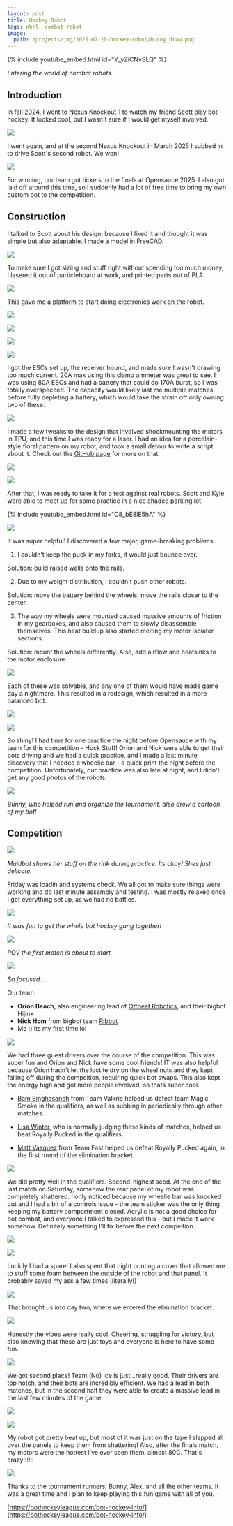```yaml
---
layout: post
title: Hockey Robot
tags: nhrl, combat robot
image:
  path: /projects/img/2025-07-20-hockey-robot/bunny_draw.png
---
```


{% include youtube_embed.html id="Y_yZiCNvSLQ" %}

*Entering the world of combat robots.*

## Introduction

In fall 2024, I went to Nexus Knockout 1 to watch my friend [Scott](https://battlebots.com/robot/overhaul-wcvii/) play bot hockey. It looked cool, but I wasn't sure if I would get myself involved. 

![](/projects/img/2025-07-20-hockey-robot/nexus1.jpg)

I went again, and at the second Nexus Knockout in March 2025 I subbed in to drive Scott's second robot. We won!

![](/projects/img/2025-07-20-hockey-robot/nexus2.jpg)

For winning, our team got tickets to the finals at Opensauce 2025. I also got laid off around this time, so I suddenly had a lot of free time to bring my own custom bot to the competition.

## Construction

I talked to Scott about his design, because I liked it and thought it was simple but also adaptable. I made a model in FreeCAD.

![](/projects/img/2025-07-20-hockey-robot/v2.png)

To make sure I got sizing and stuff right without spending too much money, I lasered it out of particleboard at work, and printed parts out of PLA.

![](/projects/img/2025-07-20-hockey-robot/v1.jpg)

This gave me a platform to start doing electronics work on the robot.

![](/projects/img/2025-07-20-hockey-robot/home_1.gif)

![](/projects/img/2025-07-20-hockey-robot/home_2.gif)

![](/projects/img/2025-07-20-hockey-robot/home_3.gif)

![](/projects/img/2025-07-20-hockey-robot/current.jpg)

I got the ESCs set up, the receiver bound, and made sure I wasn't drawing too much current. 20A max using this clamp ammeter was great to see. I was using 80A ESCs and had a battery that could do 170A burst, so I was totally overspecced. The capacity would likely last me multiple matches before fully depleting a battery, which would take the strain off only owning two of these.

![](/projects/img/2025-07-20-hockey-robot/v5.png)

I made a few tweaks to the design that involved shockmounting the motors in TPU, and this time I was ready for a laser. I had an idea for a porcelain-style floral pattern on my robot, and took a small detour to write a script about it. Check out the [GitHub page](https://github.com/starmaid/floral-gen) for more on that.

![](/projects/img/2025-07-20-hockey-robot/v1_build1.jpg)

![](/projects/img/2025-07-20-hockey-robot/v1_build2.jpg)

After that, I was ready to take it for a test against real robots. Scott and Kyle were able to meet up for some practice in a nice shaded parking lot.

{% include youtube_embed.html id="C8_bE8iE5hA" %}

![](/projects/img/2025-07-20-hockey-robot/practice1.jpg)

It was super helpful! I discovered a few major, game-breaking problems. 

1. I couldn't keep the puck in my forks, it would just bounce over.
  
  Solution: build raised walls onto the rails.

2. Due to my weight distribution, I couldn't push other robots.

  Solution: move the battery behind the wheels, move the rails closer to the center.

3. The way my wheels were mounted caused massive amounts of friction in my gearboxes, and also caused them to slowly disassemble themselves. This heat buildup also started melting my motor isolator sections.

  Solution: mount the wheels differently. Also, add airflow and heatsinks to the motor enclosure.

![](/projects/img/2025-07-20-hockey-robot/practice2.jpg)

Each of these was solvable, and any one of them would have made game day a nightmare. This resulted in a redesign, which resulted in a more balanced bot.

![](/projects/img/2025-07-20-hockey-robot/v8.png)

![](/projects/img/2025-07-20-hockey-robot/v2_build.jpg)

So shiny! I had time for one practice the night before Opensauce with my team for this competition - Hock Stuff! Orion and Nick were able to get their bots driving and we had a quick practice, and I made a last minute discovery that I needed a wheelie bar - a quick print the night before the competition. Unfortunately, our practice was also late at night, and I didn't get any good photos of the robots.

![](/projects/img/2025-07-20-hockey-robot/bunny_draw.png)

*Bunny, who helped run and organize the tournament, also drew a cartoon of my bot!*

## Competition

![](/projects/img/2025-07-20-hockey-robot/maidbot.gif)

*Maidbot shows her stuff on the rink during practice. Its okay! Shes just delicate.*

Friday was loadin and systems check. We all got to make sure things were working and do last minute assembly and testing. I was mostly relaxed once I got everything set up, as we had no battles.

![](/projects/img/2025-07-20-hockey-robot/drivers_meeting.jpg)

*It was fun to get the whole bot hockey gang together!*

![](/projects/img/2025-07-20-hockey-robot/ready.gif)

*POV the first match is about to start*

![](/projects/img/2025-07-20-hockey-robot/team_2.jpg)

*So focused...*

Our team:

- **Orion Beach**, also engineering lead of [Offbeat Robotics](https://www.offbeatrobotics.com/), and their bigbot Hijinx
- **Nick Hom** from bigbot team [Ribbot](https://battlebots.com/robot/ribbot-2021/)
- Me :) its my first time lol

![](/projects/img/2025-07-20-hockey-robot/team_1.jpg)

We had three guest drivers over the course of the competition. This was super fun and Orion and Nick have some cool friends! IT was also helpful because Orion hadn't let the loctite dry on the wheel nuts and they kept falling off during the compeition, requiring quick bot swaps. This also kept the energy high and got more people involved, so thats super cool.

- [Bam Singhasaneh](https://www.bamiium.com/) from Team Valkrie helped us defeat team Magic Smoke in the qualifiers, as well as subbing in periodically through other matches.

- [Lisa Winter](https://en.m.wikipedia.org/wiki/Lisa_Winter), who is normally judging these kinds of matches, helped us beat Royally Pucked in the qualifiers.

- [Matt Vasquez](https://battlebots.fandom.com/wiki/Team_Fast_Electric_Robots) from Team Fast helped us defeat Royally Pucked again, in the first round of the elimination bracket.

![](/projects/img/2025-07-20-hockey-robot/groups.svg)

We did pretty well in the qualifiers. Second-highest seed. At the end of the last match on Saturday, somehow the rear panel of my robot was completely shattered. I only noticed because my wheelie bar was knocked out and I had a bit of a controls issue - the team sticker was the only thing keeping my battery compartment closed. Acrylic is not a good choice for bot combat, and everyone I talked to expressed this - but I made it work somehow. Definitely something I'll fix before the next compeition.

![](/projects/img/2025-07-20-hockey-robot/shatter1.jpg)

![](/projects/img/2025-07-20-hockey-robot/shatter2.jpg)

Luckily I had a spare! I also spent that night printing a cover that allowed me to stuff some foam between the outside of the robot and that panel. It probably saved my ass a few times (literally!)

![](/projects/img/2025-07-20-hockey-robot/scene.jpg)

That brought us into day two, where we entered the elimination bracket.

![](/projects/img/2025-07-20-hockey-robot/scene_2.jpg)

Honestly the vibes were really cool. Cheering, struggling for victory, but also knowing that these are just toys and everyone is here to have some fun.

![](/projects/img/2025-07-20-hockey-robot/bracket.svg)

We got second place! Team (No) Ice is just...really good. Their drivers are top notch, and their bots are incredibly efficient. We had a lead in both matches, but in the second half they were able to create a massive lead in the last few minutes of the game.

![](/projects/img/2025-07-20-hockey-robot/afters.jpg)

![](/projects/img/2025-07-20-hockey-robot/temps.jpg)

My robot got pretty beat up, but most of it was just on the tape I slapped all over the panels to keep them from shattering! Also, after the finals match, my motors were the hottest I've ever seen them, almost 80C. That's crazy!!!!!!

![](/projects/img/2025-07-20-hockey-robot/everyone.jpg)

Thanks to the tournament runners, Bunny, Alex, and all the other teams. It was a great time and I plan to keep playing this fun game with all of you.


[https://bothockeyleague.com/bot-hockey-info/](https://bothockeyleague.com/bot-hockey-info/)
